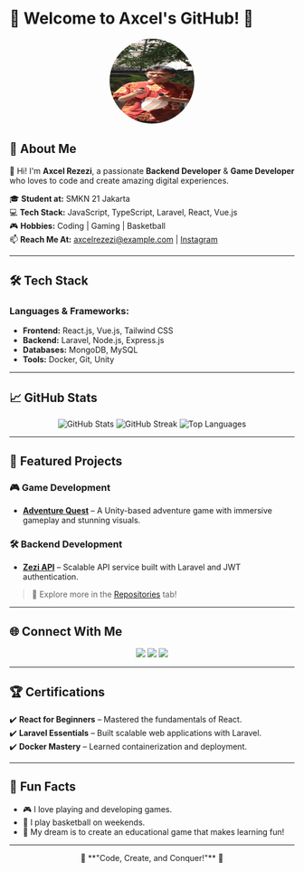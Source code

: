 # 🌟 Welcome to Axcel's GitHub! 🌟

<div align="center">
  <img src="./foto.jpg" width="150" height="150" style="border-radius: 50%" alt="Axcel's Profile Picture" />
</div>

## 🚀 About Me  
👋 Hi! I'm **Axcel Rezezi**, a passionate **Backend Developer** & **Game Developer** who loves to code and create amazing digital experiences.

🎓 **Student at:** SMKN 21 Jakarta  
💻 **Tech Stack:** JavaScript, TypeScript, Laravel, React, Vue.js  
🎮 **Hobbies:** Coding | Gaming | Basketball  
📫 **Reach Me At:** [axcelrezezi@example.com](mailto:axcelrezezi@example.com) | [Instagram](https://instagram.com/rezezi_axcel)  

---

## 🛠️ Tech Stack  
### **Languages & Frameworks:**
- **Frontend:** React.js, Vue.js, Tailwind CSS  
- **Backend:** Laravel, Node.js, Express.js  
- **Databases:** MongoDB, MySQL  
- **Tools:** Docker, Git, Unity  

---

## 📈 GitHub Stats  
<div align="center">
  <img src="https://github-readme-stats.vercel.app/api?username=rezezi&show_icons=true&theme=radical" alt="GitHub Stats" height="150px" />
  <img src="https://github-readme-streak-stats.herokuapp.com?user=rezezi&theme=radical" alt="GitHub Streak" height="150px" />
  <img src="https://github-readme-stats.vercel.app/api/top-langs/?username=rezezi&layout=compact&theme=radical" alt="Top Languages" height="150px" />
</div>  

---

## 🌟 Featured Projects  
### 🎮 **Game Development**  
- **[Adventure Quest](https://github.com/rezezi/adventure-quest)** – A Unity-based adventure game with immersive gameplay and stunning visuals.  

### 🛠️ **Backend Development**  
- **[Zezi API](https://github.com/rezezi/zezi-api)** – Scalable API service built with Laravel and JWT authentication.  

> 🚀 Explore more in the [Repositories](https://github.com/rezezi?tab=repositories) tab!  

---

## 🌐 Connect With Me  
<p align="center">
  <a href="https://github.com/rezezi"><img src="https://img.shields.io/badge/GitHub-000?style=for-the-badge&logo=github&logoColor=white"/></a>
  <a href="https://instagram.com/rezezi_axcel"><img src="https://img.shields.io/badge/Instagram-E4405F?style=for-the-badge&logo=instagram&logoColor=white"/></a>
  <a href="mailto:axcelrezezi@example.com"><img src="https://img.shields.io/badge/Email-D14836?style=for-the-badge&logo=gmail&logoColor=white"/></a>
</p>

---

## 🏆 Certifications  
✔️ **React for Beginners** – Mastered the fundamentals of React.  
✔️ **Laravel Essentials** – Built scalable web applications with Laravel.  
✔️ **Docker Mastery** – Learned containerization and deployment.  

---

## 🎯 Fun Facts  
- 🎮 I love playing and developing games.  
- 🏀 I play basketball on weekends.  
- 🌟 My dream is to create an educational game that makes learning fun!  

---

<div align="center">
  🚀 **"Code, Create, and Conquer!"** 🚀
</div>
